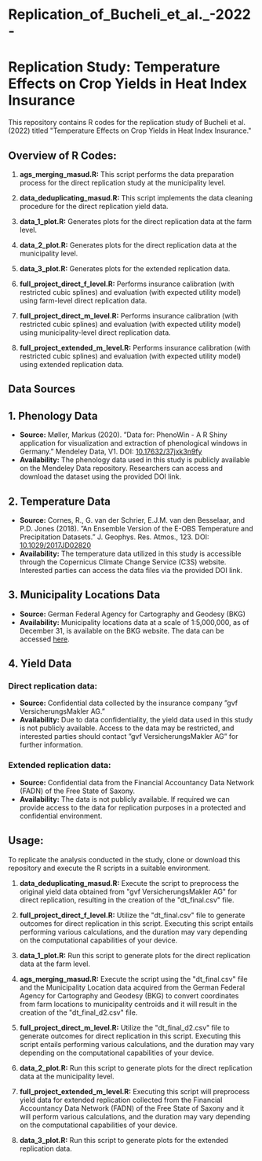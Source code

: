# Replication_of_Bucheli_et_al._-2022-
# Replication Study: Temperature Effects on Crop Yields in Heat Index Insurance

This repository contains R codes for the replication study of Bucheli et al. (2022) titled "Temperature Effects on Crop Yields in Heat Index Insurance."

## Overview of R Codes:

1. **ags_merging_masud.R:** This script performs the data preparation process for the direct replication study at the municipality level.

2. **data_deduplicating_masud.R:** This script implements the data cleaning procedure for the direct replication yield data.

3. **data_1_plot.R:** Generates plots for the direct replication data at the farm level.

4. **data_2_plot.R:** Generates plots for the direct replication data at the municipality level.

5. **data_3_plot.R:** Generates plots for the extended replication data.

6. **full_project_direct_f_level.R:** Performs insurance calibration (with restricted cubic splines) and evaluation (with expected utility model) using farm-level direct replication data.

7. **full_project_direct_m_level.R:** Performs insurance calibration (with restricted cubic splines) and evaluation (with expected utility model) using municipality-level direct replication data.

8. **full_project_extended_m_level.R:** Performs insurance calibration (with restricted cubic splines) and evaluation (with expected utility model) using extended replication data.
   
## Data Sources

## 1. Phenology Data
- **Source:** Møller, Markus (2020). ”Data for: PhenoWin - A R Shiny application for visualization and extraction of phenological windows in Germany.” Mendeley Data, V1. DOI: [10.17632/37jxk3n9fy](https://doi.org/10.17632/37jxk3n9fy)
- **Availability:** The phenology data used in this study is publicly available on the Mendeley Data repository. Researchers can access and download the dataset using the provided DOI link.

## 2. Temperature Data
- **Source:** Cornes, R., G. van der Schrier, E.J.M. van den Besselaar, and P.D. Jones (2018). ”An Ensemble Version of the E-OBS Temperature and Precipitation Datasets.” J. Geophys. Res. Atmos., 123. DOI: [10.1029/2017JD02820](https://doi.org/10.1029/2017JD02820)
- **Availability:** The temperature data utilized in this study is accessible through the Copernicus Climate Change Service (C3S) website. Interested parties can access the data files via the provided DOI link.

## 3. Municipality Locations Data
- **Source:** German Federal Agency for Cartography and Geodesy (BKG)
- **Availability:** Municipality locations data at a scale of 1:5,000,000, as of December 31, is available on the BKG website. The data can be accessed [here](https://gdz.bkg.bund.de/index.php/default/digitale-geodaten/verwaltungsgebiete/verwaltungsgebiete-1-5-000-000-stand-31-12-vg5000-12-31.html).

## 4. Yield Data
### Direct replication data:
- **Source:** Confidential data collected by the insurance company ”gvf VersicherungsMakler AG.”
- **Availability:** Due to data confidentiality, the yield data used in this study is not publicly available. Access to the data may be restricted, and interested parties should contact ”gvf VersicherungsMakler AG” for further information.
### Extended replication data:
- **Source:** Confidential data from the Financial Accountancy Data Network (FADN) of the Free State of Saxony.
- **Availability:** The data is not publicly available. If required we can provide access to the data for replication purposes in a protected and confidential environment.



## Usage:

To replicate the analysis conducted in the study, clone or download this repository and execute the R scripts in a suitable environment.
1. **data_deduplicating_masud.R:** Execute the script to preprocess the original yield data obtained from "gvf VersicherungsMakler AG" for direct replication, resulting in the creation of the "dt_final.csv" file.

2. **full_project_direct_f_level.R:** Utilize the "dt_final.csv" file to generate outcomes for direct replication in this script. Executing this script entails performing various calculations, and the duration may vary depending on the computational capabilities of your device.

3. **data_1_plot.R:** Run this script to generate plots for the direct replication data at the farm level.
4. **ags_merging_masud.R:** Execute the script using the "dt_final.csv" file and the Municipality Location data acquired from the German Federal Agency for Cartography and Geodesy (BKG) to convert coordinates from farm locations to municipality centroids and it will result in the creation of the "dt_final_d2.csv" file.
5. **full_project_direct_m_level.R:** Utilize the "dt_final_d2.csv" file to generate outcomes for direct replication in this script. Executing this script entails performing various calculations, and the duration may vary depending on the computational capabilities of your device.
6. **data_2_plot.R:** Run this script to generate plots for the direct replication data at the municipality level.
7. **full_project_extended_m_level.R:** Executing this script will preprocess yield data for extended replication collected from the Financial Accountancy Data Network (FADN) of the Free State of Saxony and it will perform various calculations, and the duration may vary depending on the computational capabilities of your device.
8. **data_3_plot.R:** Run this script to generate plots for the extended replication data.
